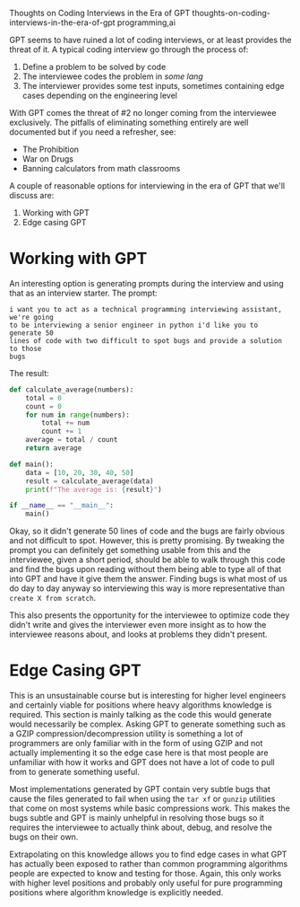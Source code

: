 Thoughts on Coding Interviews in the Era of GPT
thoughts-on-coding-interviews-in-the-era-of-gpt
programming,ai

GPT seems to have ruined a lot of coding interviews, or at least provides the threat of it.  A typical coding interview go through the process of:

1. Define a problem to be solved by code
2. The interviewee codes the problem in _some lang_
3. The interviewer provides some test inputs, sometimes containing edge cases depending on the engineering level

With GPT comes the threat of #2 no longer coming from the interviewee exclusively.  The pitfalls of eliminating something entirely are well documented but if you need a refresher, see:

- The Prohibition
- War on Drugs
- Banning calculators from math classrooms

A couple of reasonable options for interviewing in the era of GPT that we'll discuss are:

1. Working with GPT
2. Edge casing GPT

# Working with GPT

An interesting option is generating prompts during the interview and using that as an interview starter.  The prompt:

```
i want you to act as a technical programming interviewing assistant, we're going
to be interviewing a senior engineer in python i'd like you to generate 50
lines of code with two difficult to spot bugs and provide a solution to those
bugs
```

The result:

```python
def calculate_average(numbers):
    total = 0
    count = 0
    for num in range(numbers):
        total += num
        count += 1
    average = total / count
    return average

def main():
    data = [10, 20, 30, 40, 50]
    result = calculate_average(data)
    print(f"The average is: {result}")

if __name__ == "__main__":
    main()
```

Okay, so it didn't generate 50 lines of code and the bugs are fairly obvious and not difficult to spot.  However, this is pretty promising.  By tweaking the prompt you can definitely get something usable from this and the interviewee,
given a short period, should be able to walk through this code and find the bugs upon reading without them being able to type all of that into GPT and have it give them the answer.  Finding bugs is what most of us do day to day anyway
so interviewing this way is more representative than `create X from scratch`.

This also presents the opportunity for the interviewee to optimize code they didn't write and gives the interviewer even more insight as to how the interviewee reasons about, and looks at problems they didn't present.

# Edge Casing GPT

This is an unsustainable course but is interesting for higher level engineers and certainly viable for positions where heavy algorithms knowledge is required. This section is mainly talking as the code this would generate
would necessarily be complex.  Asking GPT to generate something such as a GZIP compression/decompression utility is something a lot of programmers are only familiar with in the form of using GZIP and not actually implementing it
so the edge case here is that most people are unfamiliar with how it works and GPT does not have a lot of code to pull from to generate something useful.

Most implementations generated by GPT contain very subtle bugs that cause the files generated to fail when using the `tar xf` or `gunzip` utilities that come on most systems while basic compressions work.  This makes the bugs subtle and
GPT is mainly unhelpful in resolving those bugs so it requires the interviewee to actually think about, debug, and resolve the bugs on their own.

Extrapolating on this knowledge allows you to find edge cases in what GPT has actually been exposed to rather than common programming algorithms people are expected to know and testing for those.  Again, this only works with higher
level positions and probably only useful for pure programming positions where algorithm knowledge is explicitly needed.

